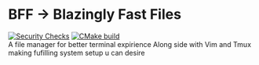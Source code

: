 # BFF -> Blazingly Fast Files
[![Security Checks](https://github.com/Yggdrasill501/bff/actions/workflows/security.yml/badge.svg)](https://github.com/Yggdrasill501/bff/actions/workflows/security.yml)
[![CMake build](https://github.com/Yggdrasill501/bff/actions/workflows/cmake-build.yml/badge.svg)](https://github.com/Yggdrasill501/bff/actions/workflows/cmake-build.yml)<br>
A file manager for better terminal expirience
Along side with Vim and Tmux making fufilling system setup u can desire
